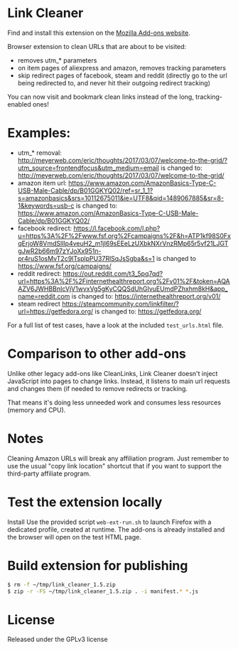 # Link Cleaner
Find and install this extension on the [Mozilla Add-ons website](
https://addons.mozilla.org/en-US/firefox/addon/link-cleaner/).

Browser extension to clean URLs that are about to be visited:
- removes utm_* parameters
- on item pages of aliexpress and amazon, removes tracking parameters
- skip redirect pages of facebook, steam and reddit (directly go to the url
being redirected to, and never hit their outgoing redirect tracking)

You can now visit and bookmark clean links instead of the long,
tracking-enabled ones!

# Examples:
- utm_* removal:
    http://meyerweb.com/eric/thoughts/2017/03/07/welcome-to-the-grid/?utm_source=frontendfocus&utm_medium=email
  is changed to:
    http://meyerweb.com/eric/thoughts/2017/03/07/welcome-to-the-grid/
- amazon item url:
    https://www.amazon.com/AmazonBasics-Type-C-USB-Male-Cable/dp/B01GGKYQ02/ref=sr_1_1?s=amazonbasics&srs=10112675011&ie=UTF8&qid=1489067885&sr=8-1&keywords=usb-c
  is changed to:
    https://www.amazon.com/AmazonBasics-Type-C-USB-Male-Cable/dp/B01GGKYQ02/
- facebook redirect:
    https://l.facebook.com/l.php?u=https%3A%2F%2Fwww.fsf.org%2Fcampaigns%2F&h=ATP1kf98S0FxqErjoW8VmdSllIp4veuH2_m1jl69sEEeLzUXbkNXrVnzRMp65r5vf21LJGTgJwR2b66m97zYJoXx951n-pr4ruS1osMvT2c9ITsplpPU37RlSqJsSgba&s=1
  is changed to
    https://www.fsf.org/campaigns/
- reddit redirect:
    https://out.reddit.com/t3_5pq7qd?url=https%3A%2F%2Finternethealthreport.org%2Fv01%2F&token=AQAAZV6JWHBBnIcVjV1wvxVg5gKyCQQSdUhGIvuEUmdPZhxhm8kH&app_name=reddit.com
  is changed to:
    https://internethealthreport.org/v01/
- steam redirect
    https://steamcommunity.com/linkfilter/?url=https://getfedora.org/
  is changed to:
    https://getfedora.org/

For a full list of test cases, have a look at the included `test_urls.html` file.

# Comparison to other add-ons
Unlike other legacy add-ons like CleanLinks, Link Cleaner doesn't inject
JavaScript into pages to change links.  Instead, it listens to main url requests
and changes them (if needed to remove redirects or tracking.

That means it's doing less unneeded work and consumes less resources
(memory and CPU).

# Notes

Cleaning Amazon URLs will break any affiliation program. Just remember to use
the usual "copy link location" shortcut that if you want to support the
third-party affiliate program.

# Test the extension locally

Install Use the provided script `web-ext-run.sh` to launch Firefox with a
dedicated profile, created at runtime. The add-ons is already installed and the
browser will open on the test HTML page.

# Build extension for publishing
``` bash
$ rm -f ~/tmp/link_cleaner_1.5.zip
$ zip -r -FS ~/tmp/link_cleaner_1.5.zip . -i manifest.* *.js
```

# License
Released under the GPLv3 license
